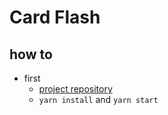# Card Flash

## how to
  - first
    - [project repository](https://github.com/seiyamiyaoka/flash_cards.git)
    - ```yarn install``` and ```yarn start```
